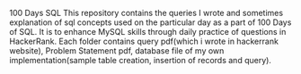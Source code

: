 100 Days SQL
This repository contains the queries I wrote and sometimes explanation of sql concepts used on the particular day as a part of 100 Days of SQL. It is to enhance MySQL skills through daily practice of questions in HackerRank. Each folder contains query pdf(which i wrote in hackerrank website), Problem Statement pdf, database file of my own implementation(sample table creation, insertion of records and query).
